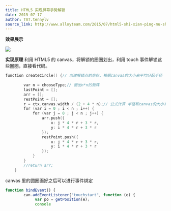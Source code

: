 ```yaml
---
title: HTML5 实现屏幕手势解锁
date: 2015-07-17
author: TAT.tennylv
source_link: http://www.alloyteam.com/2015/07/html5-shi-xian-ping-mu-shou-shi-jie-suo/
---
```


<!-- {% raw %} - for jekyll -->

**效果展示**

![](http://7jpp2v.com1.z0.glb.clouddn.com/testh5lock.gif)  

**实现原理** 利用 HTML5 的 canvas，将解锁的圈圈划出，利用 touch 事件解锁这些圈圈，直接看代码。

```c
function createCircle() {// 创建解锁点的坐标，根据canvas的大小来平均分配半径
 
        var n = chooseType;// 画出n*n的矩阵 
        lastPoint = [];
        arr = [];
        restPoint = [];
        r = ctx.canvas.width / (2 + 4 * n);// 公式计算 半径和canvas的大小有关
        for (var i = 0 ; i < n ; i++) {
            for (var j = 0 ; j < n ; j++) {
                arr.push({
                    x: j * 4 * r + 3 * r,
                    y: i * 4 * r + 3 * r
                });
                restPoint.push({
                    x: j * 4 * r + 3 * r,
                    y: i * 4 * r + 3 * r
                });
            }
        }
        //return arr;
    }
```

canvas 里的圆圈画好之后可以进行事件绑定

```javascript
function bindEvent() {
        can.addEventListener("touchstart", function (e) {
             var po = getPosition(e);
             console
```


<!-- {% endraw %} - for jekyll -->